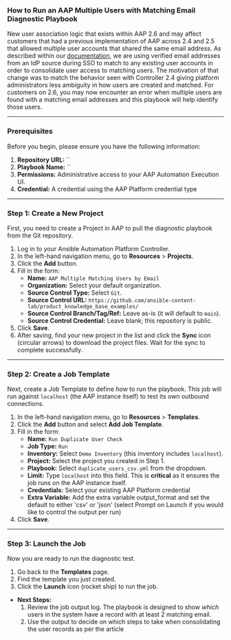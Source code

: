 ### **How to Run an AAP Multiple Users with Matching Email Diagnostic Playbook**

New user association logic that exists within AAP 2.6 and may affect customers that had a previous implementation of AAP across 2.4 and 2.5 that allowed multiple user accounts that shared the same email address. As described within our [documentation](https://docs.redhat.com/en/documentation/red_hat_ansible_automation_platform/2.6/html/access_management_and_authentication/gw-configure-authentication#user-association-and-attr-sync), we are using verified email addresses from an IdP source during SSO to match to any existing user accounts in order to consolidate user access to matching users. The motivation of that change was to match the behavior seen with Controller 2.4 giving platform administrators less ambiguity in how users are created and matched.
For customers on 2.6, you may now encounter an error when multiple users are found with a matching email addresses and this playbook will help identify those users.

---

### **Prerequisites**

Before you begin, please ensure you have the following information:

1.  **Repository URL:** ``
2.  **Playbook Name:** ``
3.  **Permissions:** Administrative access to your AAP Automation Execution UI.
4.  **Credential:** A credential using the AAP Platform credential type

---

### **Step 1: Create a New Project**

First, you need to create a Project in AAP to pull the diagnostic playbook from the Git repository.

1.  Log in to your Ansible Automation Platform Controller.
2.  In the left-hand navigation menu, go to **Resources** > **Projects**.
3.  Click the **Add** button.
4.  Fill in the form:
    * **Name:** `AAP Multiple Matching Users by Email`
    * **Organization:** Select your default organization.
    * **Source Control Type:** Select `Git`.
    * **Source Control URL:** `https://github.com/ansible-content-lab/product_knowledge_base_examples/`
    * **Source Control Branch/Tag/Ref:** Leave as-is (it will default to `main`).
    * **Source Control Credential:** Leave blank; this repository is public.
5.  Click **Save**.
6.  After saving, find your new project in the list and click the **Sync** icon (circular arrows) to download the project files. Wait for the sync to complete successfully.

---

### **Step 2: Create a Job Template**

Next, create a Job Template to define *how* to run the playbook. This job will run against `localhost` (the AAP instance itself) to test its own outbound connections.

1.  In the left-hand navigation menu, go to **Resources** > **Templates**.
2.  Click the **Add** button and select **Add Job Template**.
3.  Fill in the form:
    * **Name:** `Run Duplicate User Check`
    * **Job Type:** `Run`
    * **Inventory:** Select `Demo Inventory` (this inventory includes `localhost`).
    * **Project:** Select the project you created in Step 1.
    * **Playbook:** Select `duplicate_users_csv.yml` from the dropdown.
    * **Limit:** Type `localhost` into this field. This is **critical** as it ensures the job runs on the AAP instance itself.
    * **Credentials:** Select your existing AAP Platform credential
    * **Extra Variable:** Add the extra variable output_format and set the default to either 'csv' or 'json' (select Prompt on Launch if you would like to control the output per run)
4.  Click **Save**.

---

### **Step 3: Launch the Job**

Now you are ready to run the diagnostic test.

1.  Go back to the **Templates** page.
2.  Find the template you just created.
3.  Click the **Launch** icon (rocket ship) to run the job.

* **Next Steps:**
    1.  Review the job output log. The playbook is designed to show *which* users in the system have a record with at least 2 matching email.
    2.  Use the output to decide on which steps to take when consolidating the user records as per the article
